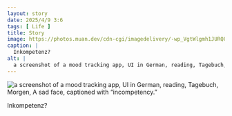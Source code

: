 ```yaml
---
layout: story
date: 2025/4/9 3:6
tags: [ Life ]
title: Story
image: https://photos.muan.dev/cdn-cgi/imagedelivery/-wp_VgtWlgmh1JURQ8t1mg/e807a7dd-5c26-4356-d7ab-45930ea9aa00/public
caption: |
  Inkompetenz?
alt: |
  a screenshot of a mood tracking app, UI in German, reading, Tagebuch, Morgen, A sad face, captioned with “incompetency.”
---
```



![a screenshot of a mood tracking app, UI in German, reading, Tagebuch, Morgen, A sad face, captioned with “incompetency.”](https://photos.muan.dev/cdn-cgi/imagedelivery/-wp_VgtWlgmh1JURQ8t1mg/e807a7dd-5c26-4356-d7ab-45930ea9aa00/public)

Inkompetenz?
